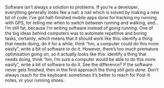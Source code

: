 

Software isn’t always a solution to problems. If you’re a developer, everything generally looks
like a nail: a nail which is solved by making a new bit of code. I’ve got half-finished mobile apps done
for tracking my running with GPS, for telling me when to switch between running and walking, and…
I’m still fat, because I’m writing software instead of *going running*. One of the big ideas
behind computers was to automate repetitive and boring tasks, certainly, which means that it should work like
this: identify a thing that needs doing, do it for a while, think “hm, a computer could do this more
easily”, write a bit of software to do it. However, there’s too much premature optimisation going
on, so it actually looks like this: identify a thing that needs doing, think “hm, I’m sure a
computer would be able to do this more easily”, write a bit of software to do it. See the difference? If
the software never gets finished, then in the first approach the thing *still gets done*. Don’t always
reach for the keyboard: sometimes it’s better to reach for Post-It notes, or your running shoes. 
